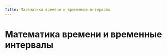 ```yaml
---
Title: Математика времени и временные интервалы
---
```



Математика времени и временные интервалы
========================================

<!-- TOC -->
